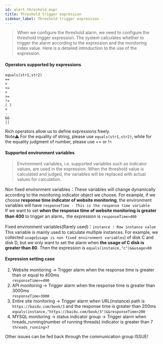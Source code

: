 ```yaml
---
id: alert_threshold_expr  
title: Threshold trigger expression      
sidebar_label: Threshold trigger expression      
---
```


> When we configure the threshold alarm, we need to configure the threshold trigger expression. The system calculates whether to trigger the alarm according to the expression and the monitoring index value. Here is a detailed introduction to the use of the expression.    

#### Operators supported by expressions   

```
equals(str1,str2) 
==
<
<=
>
>=
!=
( )
+
-
&&
||
```

Rich operators allow us to define expressions freely.   
Note⚠️ For the equality of string, please use `equals(str1,str2)`, while for the equality judgment of number, please use == or != 

#### Supported environment variables    
> Environment variables, i.e. supported variables such as indicator values, are used in the expression. When the threshold value is calculated and judged, the variables will be replaced with actual values for calculation.   

Non fixed environment variables：These variables will change dynamically according to the monitoring indicator object we choose. For example, if we choose **response time indicator of website monitoring**, the environment variables will have `responseTime - This is the response time variable`     
If we want to set **when the response time of website monitoring is greater than 400** to trigger an alarm，the expression is `responseTime>400`

Fixed environment variables(Rarely used)：`instance : Row instance value`   
This variable is mainly used to calculate multiple instances. For example, we collected `usage`(`usage is non fixed environment variables`) of disk C and disk D, but we only want to set the alarm when **the usage of C disk is greater than 80**. Then the expression is `equals(instance,"c")&&usage>80` 

#### Expression setting case   

1. Website monitoring -> Trigger alarm when the response time is greater than or equal to 400ms    
`responseTime>=400`    
2. API monitoring -> Trigger alarm when the response time is greater than 3000ms    
`responseTime>3000`   
3. Entire site monitoring -> Trigger alarm when URL(instance) path is `https://baidu.com/book/3` and the response time is greater than 200ms   
`equals(instance,"https://baidu.com/book/3")&&responseTime>200`     
4. MYSQL monitoring -> status indicator group -> Trigger alarm when hreads_running(number of running threads) indicator is greater than 7   
`threads_running>7`   

Other issues can be fed back through the communication group ISSUE!  
